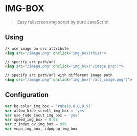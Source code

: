 # IMG-BOX

> Easy fullscreen img script by pure JavaScript

## Using

```html
// use image on src attribute
<img src="/image.png" onclick="img_box(this)">

// specify src path/url
<img src="/image.png" onclick="img_box('/image.png')">

// specify src path/url with different image path
<img src="/image.png" onclick="img_box('/alt_image.png')">
```

## Configuration

```js
var bg_color_img_box = 'rgba(0,0,0,0.9)'
var allow_hide_scroll_img_box = 'yes'
var use_fade_inout_img_box = 'yes'
var speed_img_box = 0.08
var z_index_dv_img_box = 999
var vopa_img_box, idpopup_img_box
```
